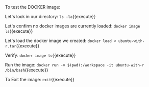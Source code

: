 To test the DOCKER image:

Let's look in our directory:
`ls -la`{{execute}}

Let's confirm no docker images are currently loaded:
`docker image ls`{{execute}}

Let's load the docker image we created:
`docker load < ubuntu-with-r.tar`{{execute}}

Verify:
`docker image ls`{{execute}}

Run the image:
`docker run -v $(pwd):/workspace -it ubuntu-with-r /bin/bash`{{execute}}

To Exit the image:
`exit`{{execute}}